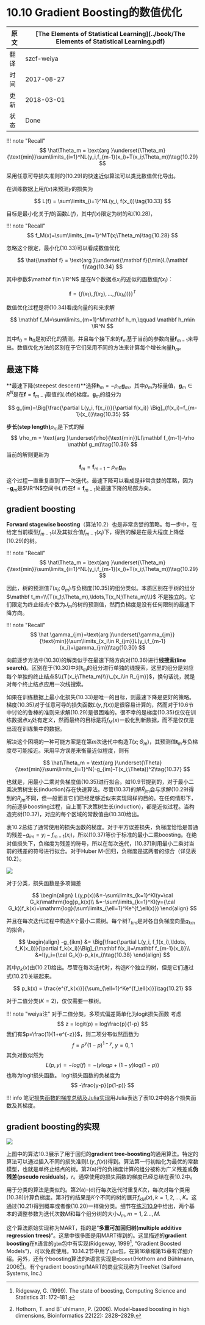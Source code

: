 # 10.10 Gradient Boosting的数值优化

| 原文   | [The Elements of Statistical Learning](../book/The Elements of Statistical Learning.pdf) |
| ---- | ---------------------------------------- |
| 翻译   | szcf-weiya                               |
| 时间   | 2017-08-27                               |
| 更新   | 2018-03-01                               |
| 状态 | Done|


!!! note "Recall"
    $$
    \hat\Theta_m = \text{arg }\underset{\Theta_m}{\text{min}}\sum\limits_{i=1}^NL(y_i,f_{m-1}(x_i)+T(x_i;\Theta_m))\tag{10.29}
    $$

采用任意可导损失准则的(10.29)的快速近似算法可以类比数值优化导出。

在训练数据上用$f(x)$来预测$y$的损失为

$$
L(f) = \sum\limits_{i=1}^NL(y_i, f(x_i))\tag{10.33}
$$

目标是最小化关于$f$的函数$L(f)$，其中$f(x)$限定为树的和(10.28)，

!!! note "Recall"
    $$
    f_M(x)=\sum\limits_{m=1}^MT(x;\Theta_m)\tag{10.28}
    $$

忽略这个限定，最小化(10.33)可以看成数值优化

$$
\hat{\mathbf f} = \text{arg }\underset{\mathbf f}{\min}L(\mathbf f)\tag{10.34}
$$

其中参数$\mathbf f\in \IR^N$ 是在$N$个数据点$x_i$的近似的函数值$f(x_i)$：

$$
\mathbf f=\{f(x_1),f(x_2),\ldots,f(x_N)))\}^T
$$

数值优化过程是将(10.34)看成向量的和来求解

$$
\mathbf f_M=\sum\limits_{m=1}^M\mathbf h_m,\qquad \mathbf h_m\in \IR^N
$$

其中$\mathbf f_0=\mathbf h_0$是初识化的猜测，并且每个接下来的$\mathbf f_m$基于当前的参数向量$\mathbf f_{m-1}$来导出。<!--，而$\mathbf f_{m-1}$为此前已经更新的和。-->数值优化方法的区别在于它们采用不同的方法来计算每个增长向量$\mathbf h_m$。

## 最速下降

**最速下降(steepest descent)**选择$\mathbf h_m=-\rho_m \mathbf g_m$，其中$\rho_m$为标量值，$\mathbf g_m\in R^N$是在$\mathbf f=\mathbf f_{m-1}$取值的$L(\mathbf f)$的梯度。$\mathbf g_m$的组分为

$$
g_{im}=\Big[\frac{\partial L(y_i, f(x_i))}{\partial f(x_i)} \Big]_{f(x_i)=f_{m-1}(x_i)}\tag{10.35}
$$

**步长(step length)**$\rho_m$是下式的解
$$
\rho_m = \text{arg }\underset{\rho}{\text{min}}L(\mathbf f_{m-1}-\rho \mathbf g_m)\tag{10.36}
$$
当前的解则更新为

$$
\mathbf f_m = \mathbf f_{m-1}-\rho_m\mathbf g_m
$$

这个过程一直重复直到下一次迭代。最速下降可以看成是非常贪婪的策略，因为$-\mathbf g_m$是$\IR^N$空间中$L(\mathbf f)$在$\mathbf f= \mathbf f_{m-1}$处最速下降的局部方向。

## gradient boosting

**Forward stagewise boosting**（算法10.2）也是非常贪婪的策略。每一步中，在给定当前模型$f_{m-1}$以及其拟合值$f_{m-1}(x_i)$下，得到的解是在最大程度上降低(10.29)的树。

!!! note "Recall"
    $$
    \hat\Theta_m = \text{arg }\underset{\Theta_m}{\text{min}}\sum\limits_{i=1}^NL(y_i,f_{m-1}(x_i)+T(x_i;\Theta_m))\tag{10.29}
    $$

因此，树的预测值$T(x_i;\Theta_m)$与负梯度(10.35)的组分类似。本质区别在于树的组分$\mathbf t_m=\\{T(x_1;\Theta_m),\ldots,T(x_N;\Theta_m)\\}$ 不是独立的。它们限定为终止结点个数为$J_m$的树的预测值，然而负梯度是没有任何限制的最速下降方向。

!!! note "Recall"
    $$
    \hat \gamma_{jm}=\text{arg }\underset{\gamma_{jm}}{\text{min}}\sum\limits_{x_i\in R_{jm}}L(y_i,f_{m-1}(x_i)+\gamma_{jm})\tag{10.30}
    $$

向前逐步方法中(10.30)的解类似于在最速下降方向对(10.36)进行**线搜索(line search)**。区别在于(10.30)中对$\mathbf t_m$的组分进行单独的线搜索，这里的组分是对应每个单独的终止结点$\\{T(x_i;\Theta_m)\\}\_{x_i\in R_{jm}}$，换句话说，就是对每个终止结点应用一次线搜索。

如果在训练数据上最小化损失(10.33)是唯一的目标，则最速下降是更好的策略。梯度(10.35)对于任意可导的损失函数$L(y,f(x))$是很容易计算的，然而对于10.6节中讨论的鲁棒的准则来求解(10.29)是很困难的。很不幸的是梯度(10.35)仅仅在训练数据点$x_i$处有定义，然而最终的目标是将$f_M(x)$一般化到新数据，而不是仅仅是出现在训练集中的数据。

解决这个困境的一种可能方案是在第$m$次迭代中构造$T(x;\Theta_m)$，其预测值$\mathbf t_m$与负梯度尽可能接近。采用平方误差来衡量近似程度，则有

$$
\hat\Theta_m = \text{arg }\underset{\Theta}{\text{min}}\sum\limits_{i=1}^N(-g_{im}-T(x_i;\Theta))^2\tag{10.37}
$$

也就是，用最小二乘对负梯度值(10.35)进行拟合。如10.9节提到的，对于最小二乘决策树生长(induction)存在快速算法。尽管(10.37)的解$\hat R_{jm}$会与求解(10.29)得到的$R_{jm}$不同，但一般而言它们已经足够近似来实现同样的目的。在任何情形下，向前逐步boosting过程，自上而下决策树生长(induction)，都是近似过程。当构造完树(10.37)，对应的每个区域的常数值由(10.30)给出。

表10.2总结了通常使用的损失函数的梯度。对于平方误差损失，负梯度恰恰是普通的残差$-g_{im}=y_i-f_{m-1}(x_i)$，所以(10.37)等价于标准的最小二乘boosting。在绝对值损失下，负梯度为残差的符号，所以在每次迭代，(10.37)利用最小二乘对当前的残差的符号进行拟合。对于Huber M-回归，负梯度是这两者的综合（详见表10.2）。

![](../img/10/tab10.2.png)

对于分类，损失函数是多项偏差

$$
\begin{align}
L(y,p(x))&=-\sum\limits_{k=1}^KI(y=\cal G_k)\mathrm{log}p_k(x)\\
&=-\sum\limits_{k=1}^KI(y={\cal G_k})f_k(x)+\mathrm{log}(\sum\limits_{\ell=1}^Ke^{f_\ell(x)})
\end{align}
$$

并且在每次迭代过程中构造$K$个最小二乘树。每个树$T_{km}$是对各自负梯度向量$g_{km}$的拟合，

$$
\begin{align}
-g_{ikm} &= \Big[\frac{\partial L(y_i, f_1(x_i),\ldots, f_K(x_i))}{\partial f_k(x_i)}\Big]_{\mathbf f(x_i)=\mathbf f_{m-1}(x_i)}\\
&=I(y_i={\cal G_k})-p_k(x_i)\tag{10.38}
\end{align}
$$

其中$p_k(x)$由(10.21)给出。尽管在每次迭代时，构造$K$个独立的树，但是它们通过式(10.21)关联起来。

$$
p_k(x) = \frac{e^{f_k(x)}}{\sum_{\ell=1}^Ke^{f_\ell(x)}}\tag{10.21}
$$

对于二值分类($K=2$)，仅仅需要一棵树。

!!! note "weiya注"
    对于二值分类，多项式偏差简单化为logit损失函数
    考虑
    $$
    z = logit(p) = log\frac{p}{1-p}
    $$
    我们有$p=\frac{1}{1+e^{-z}}$，则二项分布似然函数为
    $$
    f=p^y(1-p)^{1-y},\; y=0,1
    $$
    其负对数似然为
    $$
    L(p, y) = -log(f)=-(y\mathrm{log}p+(1-y)\mathrm{log}(1-p))
    $$
    也称为logit损失函数。
    logit损失函数的负梯度为
    $$
    -\frac{y-p}{p(1-p)}
    $$

<!--
将上述几种损失函数及其梯度用如下的Julia程序表达出来。

<script src="https://gist.github.com/szcf-weiya/cc6eaee677a027af5451f9fd17930543.js"></script>
-->

!!! info
    笔记[损失函数的梯度总结及Julia实现](../notes/boosting/summary-loss-function/index.html)用Julia表达了表10.2中的各个损失函数及其梯度。

## gradient boosting的实现

![](../img/10/alg10.3.png)

上图中的算法10.3展示了用于回归的**gradient tree-boosting**的通用算法。特定的算法可以通过插入不同的损失准则$L(y, f(x))$得到。算法第一行初始化为最优的常数模型，也就是单终止结点的树。第2(a)行的负梯度计算的组分被称为广义残差或**伪残差(pseudo residuals)**，$r$。通常使用的损失函数的梯度已经总结在表10.2中。

用于分类的算法是类似的。第2(a)-(d)行每次迭代时重复$K$次，每次对每个类用(10.38)计算负梯度。第3行的结果是$K$个不同的树的展开$f_{kM}(x), k=1,2,\ldots, K$。这通过(10.21)得到概率或者像(10.20)一样做分类。细节在[练习10.9](https://github.com/szcf-weiya/ESL-CN/issues/76)中给出，两个基本的调整参数为迭代次数$M$和每个组分树的大小$J_m,m=1,2\ldots,M$.

这个算法原始实现称为MART，指的是“**多重可加回归树(multiple additive regression trees)**”。这章中很多图是用MART得到的。这里描述的**gradient boosting**在`R`语言的`gbm`包中有实现(Ridgeway, 1999[^1], “Gradient Boosted Models”)，可以免费使用。10.14.2节中用了`gbm`包，在第16章和第15章有详细介绍。另外，还有个boosting算法的`R`语言实现是`mboost`(Hothorn and Bühlmann, 2006[^2])。有个gradient boosting/MART的商业实现称为TreeNet (Salford Systems, Inc.)

[^1]: Ridgeway, G. (1999). The state of boosting, Computing Science and Statistics 31: 172–181.
[^2]: Hothorn, T. and B¨uhlmann, P. (2006). Model-based boosting in high dimensions, Bioinformatics 22(22): 2828–2829.